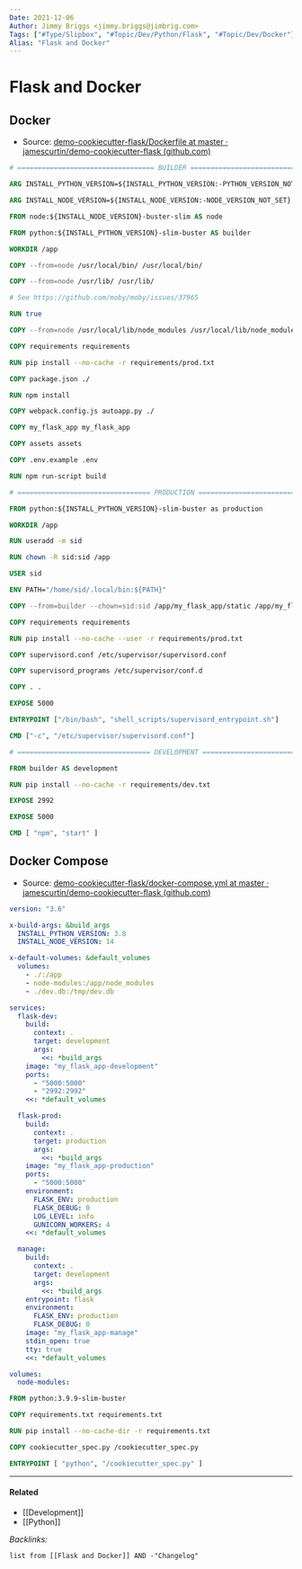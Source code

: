 ```yaml
---
Date: 2021-12-06
Author: Jimmy Briggs <jimmy.briggs@jimbrig.com>
Tags: ["#Type/Slipbox", "#Topic/Dev/Python/Flask", "#Topic/Dev/Docker"]
Alias: "Flask and Docker"
---
```


# Flask and Docker

## Docker

- Source: [demo-cookiecutter-flask/Dockerfile at master · jamescurtin/demo-cookiecutter-flask (github.com)](https://github.com/jamescurtin/demo-cookiecutter-flask/blob/master/Dockerfile)

```Dockerfile
# ================================== BUILDER ===================================

ARG INSTALL_PYTHON_VERSION=${INSTALL_PYTHON_VERSION:-PYTHON_VERSION_NOT_SET}

ARG INSTALL_NODE_VERSION=${INSTALL_NODE_VERSION:-NODE_VERSION_NOT_SET}

FROM node:${INSTALL_NODE_VERSION}-buster-slim AS node

FROM python:${INSTALL_PYTHON_VERSION}-slim-buster AS builder

WORKDIR /app

COPY --from=node /usr/local/bin/ /usr/local/bin/

COPY --from=node /usr/lib/ /usr/lib/

# See https://github.com/moby/moby/issues/37965

RUN true

COPY --from=node /usr/local/lib/node_modules /usr/local/lib/node_modules

COPY requirements requirements

RUN pip install --no-cache -r requirements/prod.txt

COPY package.json ./

RUN npm install

COPY webpack.config.js autoapp.py ./

COPY my_flask_app my_flask_app

COPY assets assets

COPY .env.example .env

RUN npm run-script build

# ================================= PRODUCTION =================================

FROM python:${INSTALL_PYTHON_VERSION}-slim-buster as production

WORKDIR /app

RUN useradd -m sid

RUN chown -R sid:sid /app

USER sid

ENV PATH="/home/sid/.local/bin:${PATH}"

COPY --from=builder --chown=sid:sid /app/my_flask_app/static /app/my_flask_app/static

COPY requirements requirements

RUN pip install --no-cache --user -r requirements/prod.txt

COPY supervisord.conf /etc/supervisor/supervisord.conf

COPY supervisord_programs /etc/supervisor/conf.d

COPY . .

EXPOSE 5000

ENTRYPOINT ["/bin/bash", "shell_scripts/supervisord_entrypoint.sh"]

CMD ["-c", "/etc/supervisor/supervisord.conf"]

# ================================= DEVELOPMENT ================================

FROM builder AS development

RUN pip install --no-cache -r requirements/dev.txt

EXPOSE 2992

EXPOSE 5000

CMD [ "npm", "start" ]
```

## Docker Compose

- Source: [demo-cookiecutter-flask/docker-compose.yml at master · jamescurtin/demo-cookiecutter-flask (github.com)](https://github.com/jamescurtin/demo-cookiecutter-flask/blob/master/docker-compose.yml)

```yaml
version: "3.6"

x-build-args: &build_args
  INSTALL_PYTHON_VERSION: 3.8
  INSTALL_NODE_VERSION: 14

x-default-volumes: &default_volumes
  volumes:
    - ./:/app
    - node-modules:/app/node_modules
    - ./dev.db:/tmp/dev.db

services:
  flask-dev:
    build:
      context: .
      target: development
      args:
        <<: *build_args
    image: "my_flask_app-development"
    ports:
      - "5000:5000"
      - "2992:2992"
    <<: *default_volumes

  flask-prod:
    build:
      context: .
      target: production
      args:
        <<: *build_args
    image: "my_flask_app-production"
    ports:
      - "5000:5000"
    environment:
      FLASK_ENV: production
      FLASK_DEBUG: 0
      LOG_LEVEL: info
      GUNICORN_WORKERS: 4
    <<: *default_volumes

  manage:
    build:
      context: .
      target: development
      args:
        <<: *build_args
    entrypoint: flask
    environment:
      FLASK_ENV: production
      FLASK_DEBUG: 0
    image: "my_flask_app-manage"
    stdin_open: true
    tty: true
    <<: *default_volumes

volumes:
  node-modules:
```

```Dockerfile
FROM python:3.9.9-slim-buster

COPY requirements.txt requirements.txt

RUN pip install --no-cache-dir -r requirements.txt

COPY cookiecutter_spec.py /cookiecutter_spec.py

ENTRYPOINT [ "python", "/cookiecutter_spec.py" ]
```

***

#### Related

- [[Development]]
- [[Python]]


*Backlinks:*

```dataview
list from [[Flask and Docker]] AND -"Changelog"
```